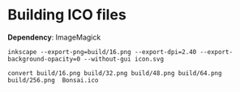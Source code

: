 # Building ICO files

**Dependency**: ImageMagick

```
inkscape --export-png=build/16.png --export-dpi=2.40 --export-background-opacity=0 --without-gui icon.svg

convert build/16.png build/32.png build/48.png build/64.png build/256.png  Bonsai.ico
```